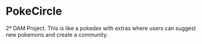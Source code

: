 # PokeCircle
2º DAM Project. This is like a pokedex with extras where users can suggest new pokemons and create a community.
